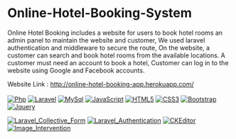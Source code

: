 # Online-Hotel-Booking-System
Online Hotel Booking includes a website for users to book hotel rooms an admin panel to maintain the website and customer, We used laravel authentication and middleware to secure the route, On the website, a customer can search and book hotel rooms from the available locations. A customer must need an account to book a hotel, Customer can log in to the website using Google and Facebook accounts.

Website Link : http://online-hotel-booking-app.herokuapp.com/
<br/>
<br/>
[![Php](https://img.shields.io/badge/-PHP-gray?style=flat-square&logo=php&link=http://online-hotel-booking-app.herokuapp.com/)](http://online-hotel-booking-app.herokuapp.com/)
[![Laravel](https://img.shields.io/badge/-Laravel-white?style=flat-square&logo=laravel&link=https://github.com/joynalam67598)](https://github.com/joynalam67598)
[![MySql](https://img.shields.io/badge/-MySql-cyan?style=flat-square&logo=mysql&link=https://github.com/joynalam67598)](https://github.com/joynalam67598)
[![JavaScript](https://img.shields.io/badge/-JavaScript-black?style=flat-square&logo=javascript&link=https://github.com/joynalam67598)](https://github.com/joynalam67598) 
[![HTML5](https://img.shields.io/badge/-HTML5-E34F26?style=flat-square&logo=html5&logoColor=white&link=https://github.com/joynalam67598)](https://github.com/joynalam67598) 
[![CSS3](https://img.shields.io/badge/-CSS3-1572B6?style=flat-square&logo=css3&link=https://github.com/joynalam67598)](https://github.com/joynalam67598) 
[![Bootstrap](https://img.shields.io/badge/-Bootstrap-563D7C?style=flat-square&logo=bootstrap&link=https://github.com/joynalam67598)](https://github.com/joynalam67598)
[![Jquery](https://img.shields.io/badge/-Jquery-gray?style=flat-square&logo=jquery&link=https://github.com/joynalam67598)](https://github.com/joynalam67598)

[![Laravel_Collective_Form](https://img.shields.io/badge/-Laravel_Collective_Form-1572B6?style=flat-square&logo=laravel&link=https://github.com/joynalam67598)](https://github.com/joynalam67598)
[![Laravel_Authentication](https://img.shields.io/badge/-Laravel_Authentication-1572B6?style=flat-square&logo=laravel&link=https://github.com/joynalam67598)](https://github.com/joynalam67598)
[![CKEditor](https://img.shields.io/badge/-CKEditor-1572B6?style=flat-square&logo=ckeditor&link=https://github.com/joynalam67598)](https://github.com/joynalam67598)
[![Image_Intervention](https://img.shields.io/badge/-Image_Intervention-1572B6?style=flat-square&logo=image_itervention&link=https://github.com/joynalam67598)](https://github.com/joynalam67598)

<br/>
